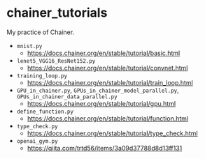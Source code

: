 # chainer_tutorials

My practice of Chainer.

- `mnist.py`
  - https://docs.chainer.org/en/stable/tutorial/basic.html
- `lenet5_VGG16_ResNet152.py`
  - https://docs.chainer.org/en/stable/tutorial/convnet.html
- `training_loop.py`
  - https://docs.chainer.org/en/stable/tutorial/train_loop.html
- `GPU_in_chainer.py`, `GPUs_in_chainer_model_parallel.py`, `GPUs_in_chainer_data_parallel.py`
  - https://docs.chainer.org/en/stable/tutorial/gpu.html
- `define_function.py`
  - https://docs.chainer.org/en/stable/tutorial/function.html
- `type_check.py`
  - https://docs.chainer.org/en/stable/tutorial/type_check.html
- `openai_gym.py`
  - https://qiita.com/trtd56/items/3a09d37788d8d13ff131
